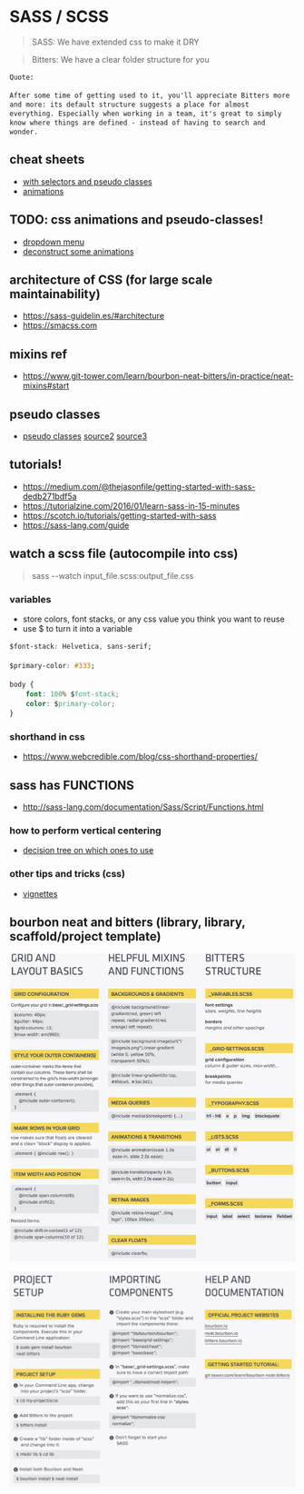 # SASS / SCSS

> SASS: We have extended css to make it DRY

> Bitters: We have a clear folder structure for you

	Quote:

	After some time of getting used to it, you'll appreciate Bitters more and more: its default structure suggests a place for almost everything. Especially when working in a team, it's great to simply know where things are defined - instead of having to search and wonder.

## cheat sheets
- [with selectors and pseudo classes](https://learn-the-web.algonquindesign.ca/topics/css-selectors-units-cheat-sheet/)
- [animations](https://learn-the-web.algonquindesign.ca/topics/css-animations-effects-cheat-sheet/)


## TODO: css animations and pseudo-classes!
- [dropdown menu](https://medialoot.com/blog/how-to-create-a-responsive-navigation-menu-using-only-css/)
- [deconstruct some animations](http://freefrontend.com/css-menu/)

## architecture of CSS (for large scale maintainability)
- https://sass-guidelin.es/#architecture
- https://smacss.com

## mixins ref
- https://www.git-tower.com/learn/bourbon-neat-bitters/in-practice/neat-mixins#start

## pseudo classes
- [pseudo classes](https://css-tricks.com/pseudo-class-selectors/) [source2](https://www.smashingmagazine.com/2016/05/an-ultimate-guide-to-css-pseudo-classes-and-pseudo-elements/) [source3](https://htmldog.com/guides/css/intermediate/pseudoclasses/)


## tutorials!
- https://medium.com/@thejasonfile/getting-started-with-sass-dedb271bdf5a
- https://tutorialzine.com/2016/01/learn-sass-in-15-minutes
- https://scotch.io/tutorials/getting-started-with-sass
- https://sass-lang.com/guide

## watch a scss file (autocompile into css)
> sass --watch input_file.scss:output_file.css

### variables
- store colors, font stacks, or any css value you think you want to reuse
- use $ to turn it into a variable

```css
$font-stack: Helvetica, sans-serif;

$primary-color: #333;

body {
	font: 100% $font-stack;
	color: $primary-color;
}
```

### shorthand in css
- https://www.webcredible.com/blog/css-shorthand-properties/

## sass has FUNCTIONS
- http://sass-lang.com/documentation/Sass/Script/Functions.html

### how to perform vertical centering
- [decision tree on which ones to use](https://css-tricks.com/centering-css-complete-guide/)

### other tips and tricks (css)
- [vignettes](http://nimbupani.com/vignettes-with-css3-box-shadows.html)

## bourbon neat and bitters (library, library, scaffold/project template)

![bourbon01](./images/bourbon-01.jpg)

![bourbon02](./images/bourbon-02.jpg)